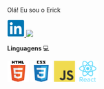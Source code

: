 Olá! Eu sou o Erick

<a target="_blank" href="https://www.linkedin.com/in/erick-andrade-76a960241/">
  <img target="_blank" alt="Linkedin de Erick Andrade" width="40px" src="https://raw.githubusercontent.com/devicons/devicon/master/icons/linkedin/linkedin-original.svg" />
</a>

<img width="300px" src="https://clubedosgeeks.com.br/wp-content/uploads/2016/01/dormrm.gif" />


<p><strong> Linguagens </strong> 💻 </p>

 <img width="50px" disabled="disabled" src="https://raw.githubusercontent.com/devicons/devicon/master/icons/html5/html5-original-wordmark.svg" />
 <img width="50px" src="https://raw.githubusercontent.com/devicons/devicon/master/icons/css3/css3-original-wordmark.svg" />
 <img width="50px" src="https://raw.githubusercontent.com/devicons/devicon/master/icons/javascript/javascript-original.svg" /> 
 <img width="50px" src="https://raw.githubusercontent.com/devicons/devicon/master/icons/react/react-original-wordmark.svg" />
